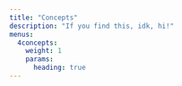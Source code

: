 ```yaml
---
title: "Concepts"
description: "If you find this, idk, hi!"
menus:
  4concepts:
    weight: 1
    params:
      heading: true
---
```

